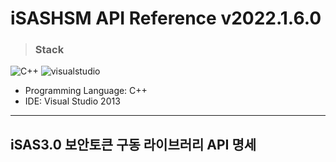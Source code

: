 # iSASHSM API Reference v2022.1.6.0

> ### Stack

<img alt="C++" src ="https://img.shields.io/badge/-C++-00599C.svg?&style=for-the-badge&logo=c%2B%2B&logoColor=white"/> <img alt="visualstudio" src ="https://img.shields.io/badge/visualstudio 2013-5C2D91.svg?&style=for-the-badge&logo=visualstudio&logoColor=white"/>  

* Programming Language: C++
* IDE: Visual Studio 2013

----------------------------------------
iSAS3.0 보안토큰 구동 라이브러리 API 명세
-----------------------------------------
<br/>
